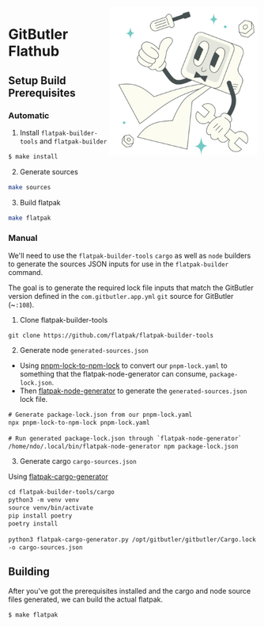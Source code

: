 <img align="right" width="300" src="./icons/badge.svg" />

# GitButler Flathub

## Setup Build Prerequisites

### Automatic

1. Install `flatpak-builder-tools` and `flatpak-builder`

```sh
$ make install
```

2. Generate sources

```sh
make sources
```

3. Build flatpak

```sh
make flatpak
```

### Manual

We'll need to use the `flatpak-builder-tools` `cargo` as well as `node` builders
to generate the sources JSON inputs for use in the `flatpak-builder` command.

The goal is to generate the required lock file inputs that match the GitButler
version defined in the `com.gitbutler.app.yml` `git` source for GitButler (~`:108`).

1. Clone flatpak-builder-tools

```
git clone https://github.com/flatpak/flatpak-builder-tools
```

2. Generate node `generated-sources.json`

- Using
  [pnpm-lock-to-npm-lock](https://github.com/jakedoublev/pnpm-lock-to-npm-lock)
  to convert our `pnpm-lock.yaml` to something that the flatpak-node-generator
  can consume, `package-lock.json`.
- Then
  [flatpak-node-generator](https://github.com/flatpak/flatpak-builder-tools/tree/master/node)
  to generate the `generated-sources.json` lock file.

```
# Generate package-lock.json from our pnpm-lock.yaml
npx pnpm-lock-to-npm-lock pnpm-lock.yaml

# Run generated package-lock.json through `flatpak-node-generator`
/home/ndo/.local/bin/flatpak-node-generator npm package-lock.json
```

3. Generate cargo `cargo-sources.json`

Using [flatpak-cargo-generator](https://github.com/flatpak/flatpak-builder-tools/tree/master/cargo)

```
cd flatpak-builder-tools/cargo
python3 -m venv venv
source venv/bin/activate
pip install poetry
poetry install

python3 flatpak-cargo-generator.py /opt/gitbutler/gitbutler/Cargo.lock -o cargo-sources.json
```

## Building

After you've got the prerequisites installed and the cargo and node source files
generated, we can build the actual flatpak.

```
$ make flatpak
```


